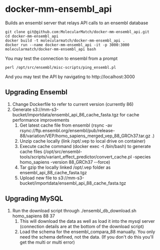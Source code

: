 docker-mm-ensembl_api
=====================

Builds an ensembl server that relays API calls to an ensembl database

```
git clone git@github.com:MolecularMatch/docker-mm-ensembl_api.git
cd docker-mm-ensembl_api
docker build -t molecularmatch/docker-mm-ensembl_api .
docker run --name docker-mm-ensembl_api -it -p 3000:3000 molecularmatch/docker-mm-ensembl_api bash
```
You may test the connection to ensembl from a prompt
```
perl /opt/src/ensembl/misc-scripts/ping_ensembl.pl
```
And you may test the API by navigating to http://localhost:3000

## Upgrading Ensembl
1. Change Dockerfile to refer to current version (currently 86)
1. Generate s3://mm-s3-bucket/importdata/ensembl_api_86_cache_fasta.tgz for cache performance improvements
	1. Get latest cache file from ensembl (rsync -av rsync://ftp.ensembl.org/ensembl/pub/release-88/variation/VEP/homo_sapiens_merged_vep_88_GRCh37.tar.gz .)
	1. Unzip cache locally (link /opt/.vep to local drive on container)
	1. Execute cache command (docker exec -t <containerid> /bin/bash) to generate cache files (/opt/src/ensembl-tools/scripts/variant_effect_predictor/convert_cache.pl -species homo_sapiens -version 88_GRCh37 --force)
	1. Tar gzip the locally linked /opt/.vep folder as ensembl_api_88_cache_fasta.tgz
	1. Upload new file to s3://mm-s3-bucket/importdata/ensembl_api_88_cache_fasta.tgz


## Upgrading MySQL
1. Run the download script through ./ensembl_db_download.sh homo_sapiens 88 37
	1. This will download the data as well as load it into the mysql server (connection details are at the bottom of the download script)
	1. Load the schema for the ensembl_compara_88 manually.  You only need the schema defined, not the data. (If you don't do this you'll get the multi or multi error)
